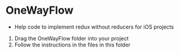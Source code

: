 # OneWayFlow
- Help code to implement redux without reducers for iOS projects

1) Drag the OneWayFlow folder into your project
2) Follow the instructions in the files in this folder
